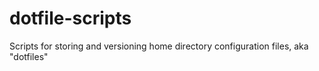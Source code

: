 # dotfile-scripts
Scripts for storing and versioning home directory configuration files, aka "dotfiles"

